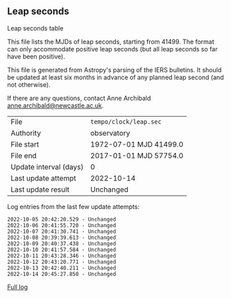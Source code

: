 
## Leap seconds

Leap seconds table

This file lists the MJDs of leap seconds, starting from 41499.
The format can only accommodate positive leap seconds (but all
leap seconds so far have been positive).

This file is generated from Astropy's parsing of the IERS
bulletins. It should be updated at least six months in advance
of any planned leap second (and not otherwise).

If there are any questions, contact Anne Archibald
<anne.archibald@newcastle.ac.uk>.

|     |     |
|:--- |:--- |
| File | `tempo/clock/leap.sec` |
| Authority | observatory |
| File start | 1972-07-01 MJD 41499.0 |
| File end | 2017-01-01 MJD 57754.0 |
| Update interval (days) | 0 |
| Last update attempt | 2022-10-14 |
| Last update result | Unchanged |

Log entries from the last few update attempts:
```
2022-10-05 20:42:20.529 - Unchanged
2022-10-06 20:41:55.720 - Unchanged
2022-10-07 20:41:30.741 - Unchanged
2022-10-08 20:39:39.613 - Unchanged
2022-10-09 20:40:37.438 - Unchanged
2022-10-10 20:41:57.584 - Unchanged
2022-10-11 20:43:28.346 - Unchanged
2022-10-12 20:43:20.771 - Unchanged
2022-10-13 20:42:40.211 - Unchanged
2022-10-14 20:45:27.850 - Unchanged
```
[Full log](https://raw.githubusercontent.com/ipta/pulsar-clock-corrections/main/log/tempo/clock/leap.sec.log)
